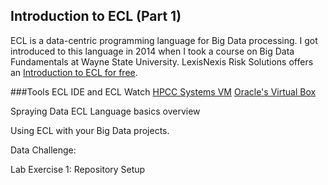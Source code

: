 ## Introduction to ECL (Part 1)

ECL is a data-centric programming language for Big Data processing. I got introduced to this language in 2014 when I took a course on Big Data Fundamentals at Wayne State University. LexisNexis Risk Solutions offers an [Introduction to ECL for free](https://learn/lexisnexis.com).

###Tools
ECL IDE and ECL Watch
[HPCC Systems VM](http://hpccsystmes.com/download/hpcc-vm-image)
[Oracle's Virtual Box](https://www.virtualbox.com)

Spraying Data
ECL Language basics overview

Using ECL with your Big Data projects.

Data Challenge:

Lab Exercise 1: Repository Setup